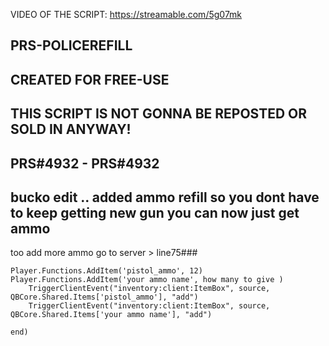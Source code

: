 VIDEO OF THE SCRIPT: https://streamable.com/5g07mk

## PRS-POLICEREFILL ##

## CREATED FOR FREE-USE ##

## THIS SCRIPT IS NOT GONNA BE REPOSTED OR SOLD IN ANYWAY! ##

## PRS#4932 - PRS#4932 ##

## bucko edit .. added ammo refill  so you dont have to keep getting new gun you can now just get ammo 

 too add more ammo go to  server >  line75###

```
Player.Functions.AddItem('pistol_ammo', 12)
Player.Functions.AddItem('your ammo name', how many to give )
    TriggerClientEvent("inventory:client:ItemBox", source, QBCore.Shared.Items['pistol_ammo'], "add")
    TriggerClientEvent("inventory:client:ItemBox", source, QBCore.Shared.Items['your ammo name'], "add")

end) 
